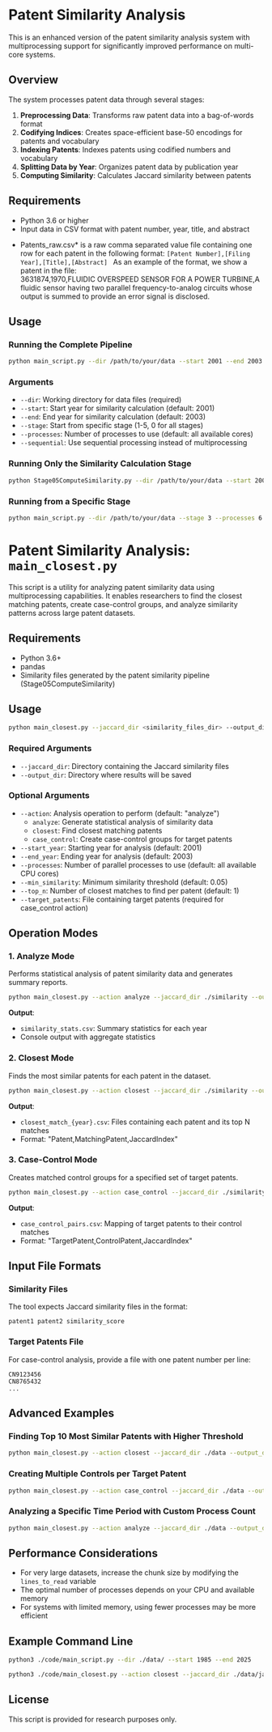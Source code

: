 # Patent Similarity Analysis

This is an enhanced version of the patent similarity analysis system with multiprocessing support for significantly improved performance on multi-core systems.

## Overview

The system processes patent data through several stages:
1. **Preprocessing Data**: Transforms raw patent data into a bag-of-words format
2. **Codifying Indices**: Creates space-efficient base-50 encodings for patents and vocabulary 
3. **Indexing Patents**: Indexes patents using codified numbers and vocabulary
4. **Splitting Data by Year**: Organizes patent data by publication year
5. **Computing Similarity**: Calculates Jaccard similarity between patents 

## Requirements

- Python 3.6 or higher
- Input data in CSV format with patent number, year, title, and abstract
* Patents_raw.csv* is a raw comma separated value file containing one row for each patent in the following format: 
```[Patent Number],[Filing Year],[Title],[Abstract] ```
As an example of the format, we show a patent in the file:  
3631874,1970,FLUIDIC OVERSPEED SENSOR FOR A POWER TURBINE,A fluidic sensor 
having two parallel frequency-to-analog circuits whose output is summed to provide an error 
signal is disclosed.

## Usage

### Running the Complete Pipeline

```bash
python main_script.py --dir /path/to/your/data --start 2001 --end 2003 --processes 8
```

### Arguments

- `--dir`: Working directory for data files (required)
- `--start`: Start year for similarity calculation (default: 2001)
- `--end`: End year for similarity calculation (default: 2003)
- `--stage`: Start from specific stage (1-5, 0 for all stages)
- `--processes`: Number of processes to use (default: all available cores)
- `--sequential`: Use sequential processing instead of multiprocessing


### Running Only the Similarity Calculation Stage

```bash
python Stage05ComputeSimilarity.py --dir /path/to/your/data --start 2001 --end 2003 --processes 8
```

### Running from a Specific Stage

```bash
python main_script.py --dir /path/to/your/data --stage 3 --processes 6
```



# Patent Similarity Analysis: `main_closest.py`

This script is a utility for analyzing patent similarity data using multiprocessing capabilities. It enables researchers to find the closest matching patents, create case-control groups, and analyze similarity patterns across large patent datasets.

## Requirements

- Python 3.6+
- pandas
- Similarity files generated by the patent similarity pipeline (Stage05ComputeSimilarity)

## Usage

```bash
python main_closest.py --jaccard_dir <similarity_files_dir> --output_dir <results_dir> [OPTIONS]
```

### Required Arguments

- `--jaccard_dir`: Directory containing the Jaccard similarity files
- `--output_dir`: Directory where results will be saved

### Optional Arguments

- `--action`: Analysis operation to perform (default: "analyze")
  - `analyze`: Generate statistical analysis of similarity data
  - `closest`: Find closest matching patents
  - `case_control`: Create case-control groups for target patents
- `--start_year`: Starting year for analysis (default: 2001)
- `--end_year`: Ending year for analysis (default: 2003)
- `--processes`: Number of parallel processes to use (default: all available CPU cores)
- `--min_similarity`: Minimum similarity threshold (default: 0.05)
- `--top_n`: Number of closest matches to find per patent (default: 1)
- `--target_patents`: File containing target patents (required for case_control action)

## Operation Modes

### 1. Analyze Mode

Performs statistical analysis of patent similarity data and generates summary reports.

```bash
python main_closest.py --action analyze --jaccard_dir ./similarity --output_dir ./results
```

**Output**: 
- `similarity_stats.csv`: Summary statistics for each year
- Console output with aggregate statistics

### 2. Closest Mode

Finds the most similar patents for each patent in the dataset.

```bash
python main_closest.py --action closest --jaccard_dir ./similarity --output_dir ./results --top_n 5
```

**Output**: 
- `closest_match_{year}.csv`: Files containing each patent and its top N matches
- Format: "Patent,MatchingPatent,JaccardIndex"

### 3. Case-Control Mode

Creates matched control groups for a specified set of target patents.

```bash
python main_closest.py --action case_control --jaccard_dir ./similarity --output_dir ./results --target_patents ./targets.txt
```

**Output**:
- `case_control_pairs.csv`: Mapping of target patents to their control matches
- Format: "TargetPatent,ControlPatent,JaccardIndex"

## Input File Formats

### Similarity Files

The tool expects Jaccard similarity files in the format:
```
patent1 patent2 similarity_score
```

### Target Patents File

For case-control analysis, provide a file with one patent number per line:
```
CN9123456
CN8765432
...
```

## Advanced Examples

### Finding Top 10 Most Similar Patents with Higher Threshold

```bash
python main_closest.py --action closest --jaccard_dir ./data --output_dir ./results --top_n 10 --min_similarity 0.15 --processes 16
```

### Creating Multiple Controls per Target Patent

```bash
python main_closest.py --action case_control --jaccard_dir ./data --output_dir ./results --target_patents ./biotech_patents.txt --top_n 3 --processes 8
```

### Analyzing a Specific Time Period with Custom Process Count

```bash
python main_closest.py --action analyze --jaccard_dir ./data --output_dir ./results --start_year 2010 --end_year 2015 --processes 4
```

## Performance Considerations

- For very large datasets, increase the chunk size by modifying the `lines_to_read` variable
- The optimal number of processes depends on your CPU and available memory
- For systems with limited memory, using fewer processes may be more efficient

## Example Command Line

```bash
python3 ./code/main_script.py --dir ./data/ --start 1985 --end 2025

python3 ./code/main_closest.py --action closest --jaccard_dir ./data/jaccard/ --output_dir ./results --processes 2 --start_year 2001 --end_year 2020 --top_n 10 --min_similarity 0.00
```

## License

This script is provided for research purposes only.
